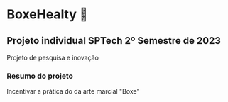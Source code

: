 <h1>BoxeHealty 🥊</h1>
<h2>Projeto individual SPTech 2º Semestre de 2023</h2>
<p>Projeto de pesquisa e inovação</p>

<h3>Resumo do projeto</h3>
<p>Incentivar a prática do da arte marcial "Boxe"</p>
